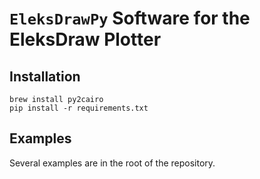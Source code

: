 # `EleksDrawPy` Software for the EleksDraw Plotter

## Installation

    brew install py2cairo
    pip install -r requirements.txt

## Examples

Several examples are in the root of the repository.
